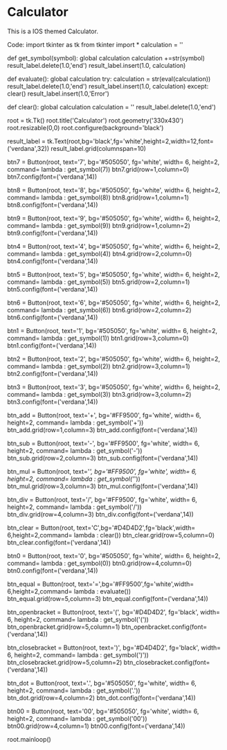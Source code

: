 # Calculator
This is a IOS themed Calculator.

Code:
import tkinter as tk
from tkinter import *
calculation = ''

def  get_symbol(symbol):
    global calculation
    calculation +=str(symbol)
    result_label.delete(1.0,'end')
    result_label.insert(1.0, calculation)

def evaluate():
    global calculation
    try:
        calculation = str(eval(calculation))
        result_label.delete(1.0,'end')
        result_label.insert(1.0, calculation)
    except:
        clear()
        result_label.insert(1.0,'Error')


def clear():
    global calculation
    calculation = ''
    result_label.delete(1.0,'end')



root = tk.Tk()
root.title('Calculator')
root.geometry('330x430')
root.resizable(0,0)
root.configure(background='black')

result_label = tk.Text(root,bg='black',fg='white',height=2,width=12,font=('verdana',32))
result_label.grid(columnspan=10)


btn7 = Button(root, text='7', bg='#505050', fg='white', width= 6, height=2, command= lambda : get_symbol(7))
btn7.grid(row=1,column=0)
btn7.config(font=('verdana',14))

btn8 = Button(root, text='8', bg='#505050', fg='white', width= 6, height=2, command= lambda : get_symbol(8))
btn8.grid(row=1,column=1)
btn8.config(font=('verdana',14))

btn9 = Button(root, text='9', bg='#505050', fg='white', width= 6, height=2, command= lambda : get_symbol(9))
btn9.grid(row=1,column=2)
btn9.config(font=('verdana',14))

btn4 = Button(root, text='4', bg='#505050', fg='white', width= 6, height=2, command= lambda : get_symbol(4))
btn4.grid(row=2,column=0)
btn4.config(font=('verdana',14))

btn5 = Button(root, text='5', bg='#505050', fg='white', width= 6, height=2, command= lambda : get_symbol(5))
btn5.grid(row=2,column=1)
btn5.config(font=('verdana',14))

btn6 = Button(root, text='6', bg='#505050', fg='white', width= 6, height=2, command= lambda : get_symbol(6))
btn6.grid(row=2,column=2)
btn6.config(font=('verdana',14))

btn1 = Button(root, text='1', bg='#505050', fg='white', width= 6, height=2, command= lambda : get_symbol(1))
btn1.grid(row=3,column=0)
btn1.config(font=('verdana',14))

btn2 = Button(root, text='2', bg='#505050', fg='white', width= 6, height=2, command= lambda : get_symbol(2))
btn2.grid(row=3,column=1)
btn2.config(font=('verdana',14))

btn3 = Button(root, text='3', bg='#505050', fg='white', width= 6, height=2, command= lambda : get_symbol(3))
btn3.grid(row=3,column=2)
btn3.config(font=('verdana',14))

btn_add = Button(root, text='+', bg='#FF9500', fg='white', width= 6, height=2, command= lambda : get_symbol('+'))
btn_add.grid(row=1,column=3)
btn_add.config(font=('verdana',14))

btn_sub = Button(root, text='-', bg='#FF9500', fg='white', width= 6, height=2, command= lambda : get_symbol('-'))
btn_sub.grid(row=2,column=3)
btn_sub.config(font=('verdana',14))

btn_mul = Button(root, text='*', bg='#FF9500', fg='white', width= 6, height=2, command= lambda : get_symbol('*'))
btn_mul.grid(row=3,column=3)
btn_mul.config(font=('verdana',14))

btn_div = Button(root, text='/', bg='#FF9500', fg='white', width= 6, height=2, command= lambda : get_symbol('/'))
btn_div.grid(row=4,column=3)
btn_div.config(font=('verdana',14))

btn_clear = Button(root, text='C',bg='#D4D4D2',fg='black',width= 6,height=2,command= lambda : clear())
btn_clear.grid(row=5,column=0)
btn_clear.config(font=('verdana',14))

btn0 = Button(root, text='0', bg='#505050', fg='white', width= 6, height=2, command= lambda : get_symbol(0))
btn0.grid(row=4,column=0)
btn0.config(font=('verdana',14))

btn_equal = Button(root, text='=',bg='#FF9500',fg='white',width= 6,height=2,command= lambda : evaluate())
btn_equal.grid(row=5,column=3)
btn_equal.config(font=('verdana',14))

btn_openbracket = Button(root, text='(', bg='#D4D4D2', fg='black', width= 6, height=2, command= lambda : get_symbol('('))
btn_openbracket.grid(row=5,column=1)
btn_openbracket.config(font=('verdana',14))

btn_closebracket = Button(root, text=')', bg='#D4D4D2', fg='black', width= 6, height=2, command= lambda : get_symbol(')'))
btn_closebracket.grid(row=5,column=2)
btn_closebracket.config(font=('verdana',14))


btn_dot = Button(root, text='.', bg='#505050', fg='white', width= 6, height=2, command= lambda : get_symbol('.'))
btn_dot.grid(row=4,column=2)
btn_dot.config(font=('verdana',14))


btn00 = Button(root, text='00', bg='#505050', fg='white', width= 6, height=2, command= lambda : get_symbol('00'))
btn00.grid(row=4,column=1)
btn00.config(font=('verdana',14))




root.mainloop()

